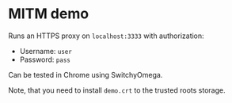 # MITM demo

Runs an HTTPS proxy on `localhost:3333` with authorization:

* Username: `user`
* Password: `pass`

Can be tested in Chrome using SwitchyOmega.

Note, that you need to install `demo.crt` to the trusted roots storage.
